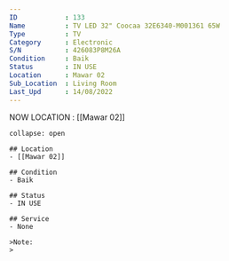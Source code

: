 ```yaml
---
ID            : 133
Name          : TV LED 32" Coocaa 32E6340-M001361 65W
Type          : TV
Category      : Electronic
S/N           : 426083P8M26A
Condition     : Baik
Status        : IN USE
Location      : Mawar 02
Sub_Location  : Living Room
Last_Upd      : 14/08/2022
---
```



NOW LOCATION : [[Mawar 02]]

```ad-History
collapse: open

## Location
- [[Mawar 02]]

## Condition
- Baik

## Status
- IN USE

## Service
- None

>Note:
>


```
